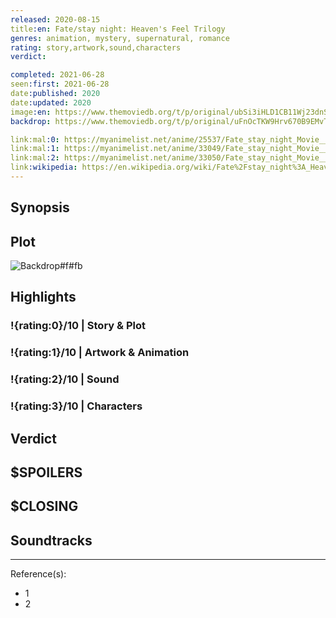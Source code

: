 ```yaml
---
released: 2020-08-15
title:en: Fate/stay night: Heaven's Feel Trilogy
genres: animation, mystery, supernatural, romance
rating: story,artwork,sound,characters
verdict:

completed: 2021-06-28
seen:first: 2021-06-28
date:published: 2020
date:updated: 2020
image:en: https://www.themoviedb.org/t/p/original/ubSi3iHLD1CB11Wj23dnSekfTaN.jpg
backdrop: https://www.themoviedb.org/t/p/original/uFnOcTKW9Hrv670B9EMvTfmDqJo.jpg

link:mal:0: https://myanimelist.net/anime/25537/Fate_stay_night_Movie__Heavens_Feel_-_I_Presage_Flower
link:mal:1: https://myanimelist.net/anime/33049/Fate_stay_night_Movie__Heavens_Feel_-_II_Lost_Butterfly
link:mal:2: https://myanimelist.net/anime/33050/Fate_stay_night_Movie__Heavens_Feel_-_III_Spring_Song
link:wikipedia: https://en.wikipedia.org/wiki/Fate%2Fstay_night%3A_Heaven%27s_Feel
---
```



## Synopsis

## Plot

![Backdrop#f#fb](https://www.themoviedb.org/t/p/original/4ZFQgzOObax1cTGRBmABxM73t6f.jpg "Source: TMDB")

## Highlights

### !{rating:0}/10 | Story & Plot

### !{rating:1}/10 | Artwork & Animation

### !{rating:2}/10 | Sound

### !{rating:3}/10 | Characters

## Verdict

## $SPOILERS

## $CLOSING

## Soundtracks

***
Reference(s):

- 1
- 2
